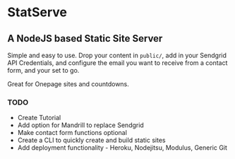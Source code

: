 # StatServe
## A NodeJS based Static Site Server
Simple and easy to use. Drop your content in ```public/```, add in your Sendgrid API Credentials, and configure the email you want to receive from a contact form, and your set to go.

Great for Onepage sites and countdowns.

### TODO
* Create Tutorial
* Add option for Mandrill to replace Sendgrid
* Make contact form functions optional
* Create a CLI to quickly create and build static sites
* Add deployment functionality - Heroku, Nodejitsu, Modulus, Generic Git